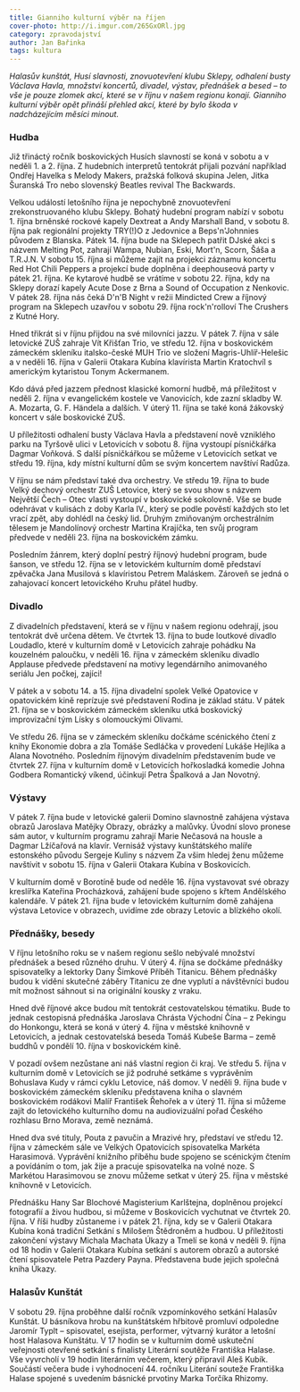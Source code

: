 ```yaml
---
title: Gianniho kulturní výběr na říjen
cover-photo: http://i.imgur.com/265GxORl.jpg
category: zpravodajství
author: Jan Bařinka
tags: kultura
---
```


*Halasův kunštát, Husí slavnosti, znovuotevření klubu Sklepy, odhalení busty Václava Havla, množství koncertů, divadel, výstav, přednášek a besed – to vše je pouze zlomek akcí, které se v říjnu v našem regionu konají. Gianniho kulturní výběr opět přináší přehled akcí, které by bylo škoda v nadcházejícím měsíci minout.*

### Hudba

Již třináctý ročník boskovických Husích slavností se koná v sobotu a v neděli 1. a 2. října. Z hudebních interpretů tentokrát přijali pozvání například Ondřej Havelka s Melody Makers, pražská folková skupina Jelen, Jitka Šuranská Tro nebo slovenský Beatles revival The Backwards.

Velkou událostí letošního října je nepochybně znovuotevření zrekonstruovaného klubu Sklepy. Bohatý hudební program nabízí v sobotu 1. října brněnské rockové kapely Dextreat a Andy Marshall Band, v sobotu 8. října pak regionální projekty TRY(!)O z Jedovnice a Beps'n'Johnnies původem z Blanska. Pátek 14. října bude na Sklepech patřit DJské akci s názvem Melting Pot, zahrají Wampa, Nubian, Eski, Mort'n, Scorn, Šáša a T.R.J.N.  V sobotu 15. října si můžeme zajít na projekci záznamu koncertu Red Hot Chili Peppers a projekcí bude doplněna i deephouseová party v pátek 21. října. Ke kytarové hudbě se vrátíme v sobotu 22. října, kdy na Sklepy dorazí kapely Acute Dose z Brna a Sound of Occupation z Nenkovic. V pátek 28. října nás čeká D'n'B Night v režii Mindicted Crew a říjnový program na Sklepech uzavřou v sobotu 29. října rock'n'rolloví The Crushers z Kutné Hory.

Hned třikrát si v říjnu přijdou na své milovníci jazzu. V pátek 7. října v sále letovické ZUŠ zahraje Vít Křišťan Trio, ve středu 12. října v boskovickém zámeckém skleníku italsko-české MUH Trio ve složení Magris-Uhlíř-Helešic a v neděli 16. října v Galerii Otakara Kubína klavírista Martin Kratochvíl s americkým kytaristou Tonym Ackermanem. 

Kdo dává před jazzem přednost klasické komorní hudbě, má příležitost v neděli 2. října v evangelickém kostele ve Vanovicích, kde zazní skladby W. A. Mozarta, G. F. Händela a dalších.  V úterý 11. října se také koná žákovský koncert v sále boskovické ZUŠ.

U příležitosti odhalení busty Václava Havla a představení nově vzniklého parku na Tyršově ulici v Letovicích v sobotu 8. října vystoupí písničkářka Dagmar Voňková. S další písničkářkou se můžeme v Letovicích setkat ve středu 19. října, kdy místní kulturní dům se svým koncertem navštíví Radůza.

V říjnu se nám představí také dva orchestry. Ve středu 19. října to bude Velký dechový orchestr ZUŠ Letovice, který se svou show s názvem Největší Čech – Otec vlasti vystoupí v boskovické sokolovně. Vše se bude odehrávat v kulisách z doby Karla IV., který se podle pověstí každých sto let vrací zpět, aby dohlédl na český lid. Druhým zmiňovaným orchestrálním tělesem je Mandolínový orchestr Martina Krajíčka, ten svůj program předvede v neděli 23. října na boskovickém zámku.

Posledním žánrem, který doplní pestrý říjnový hudební program, bude šanson, ve středu 12. října se v letovickém kulturním domě představí zpěvačka Jana Musilová s klavíristou Petrem Maláskem. Zároveň se jedná o zahajovací koncert letovického Kruhu přátel hudby.

### Divadlo

Z divadelních představení, která se v říjnu v našem regionu odehrají, jsou tentokrát dvě určena dětem. Ve čtvrtek 13. října to bude loutkové divadlo Loudadlo, které v kulturním domě v Letovicích zahraje pohádku Na kouzelném paloučku, v neděli 16. října v zámeckém skleníku divadlo Applause předvede představení na motivy legendárního animovaného seriálu Jen počkej, zajíci!

V pátek a v sobotu 14. a 15. října divadelní spolek Velké Opatovice v opatovickém kině reprízuje své představení Rodina je základ státu. V pátek 21. října se v boskovickém zámeckém skleníku utká boskovický improvizační tým Lísky s olomouckými Olivami.

Ve středu 26. října se v zámeckém skleníku dočkáme scénického čtení z knihy Ekonomie dobra a zla Tomáše Sedláčka v provedení Lukáše Hejlíka a Alana Novotného. Posledním říjnovým divadelním představením bude ve čtvrtek 27. října v kulturním domě v Letovicích hořkosladká komedie Johna Godbera Romantický víkend, účinkují Petra Špalková a Jan Novotný.

### Výstavy

V pátek 7. října bude v letovické galerii Domino slavnostně zahájena výstava obrazů Jaroslava Matějky Obrazy, obrázky a malůvky. Úvodní slovo pronese sám autor, v kulturním programu zahrají Marie Nečasová na housle a Dagmar Lžíčařová na klavír. Vernisáž výstavy kunštátského malíře estonského původu Sergeje Kuliny s názvem Za všim hledej ženu můžeme navštívit v sobotu 15. října v Galerii Otakara Kubína v Boskovicích.

V kulturním domě v Borotíně bude od neděle 16. října vystavovat své obrazy kreslířka Kateřina Procházková, zahájení bude spojeno s křtem Andělského kalendáře. V pátek 21. října bude v letovickém kulturním domě zahájena výstava Letovice v obrazech, uvidíme zde obrazy Letovic a blízkého okolí.

### Přednášky, besedy

V říjnu letošního roku se v našem regionu sešlo nebývalé množství přednášek a besed různého druhu. V úterý 4. října se dočkáme přednášky spisovatelky a lektorky Dany Šimkové Příběh Titanicu. Během přednášky budou k vidění skutečné záběry Titanicu ze dne vyplutí a návštěvníci budou mít možnost sáhnout si na originální kousky z vraku.

Hned dvě říjnové akce budou mít tentokrát cestovatelskou tématiku. Bude to jednak cestopisná přednáška Jaroslava Chrásta Východní Čína – z Pekingu do Honkongu, která se koná v úterý 4. října v městské knihovně v Letovicích, a jednak cestovatelská beseda Tomáš Kubeše Barma – země buddhů v pondělí 10. října v boskovickém kině.

V pozadí ovšem nezůstane ani náš vlastní region či kraj. Ve středu 5. října v kulturním domě v Letovicích se již podruhé setkáme s vyprávěním Bohuslava Kudy v rámci cyklu Letovice, náš domov. V neděli 9. října bude v boskovickém zámeckém skleníku představena kniha o slavném boskovickém rodákovi Malíř František Řehořek a v úterý 11. října si můžeme zajít do letovického kulturního domu na audiovizuální pořad Českého rozhlasu Brno Morava, země neznámá.

Hned dva své tituly, Pouta z pavučin a Mrazivé hry, představí ve středu 12. října v zámeckém sále ve Velkých Opatovicích spisovatelka Markéta Harasimová. Vyprávění knižního příběhu bude spojeno se scénickým čtením a povídáním o tom, jak žije a pracuje spisovatelka na volné noze. S Markétou Harasimovou se znovu můžeme setkat v úterý 25. října v městské knihovně v Letovicích.

Přednášku Hany Sar Blochové Magisterium Karlštejna, doplněnou projekcí fotografií a živou hudbou, si můžeme v Boskovicích vychutnat ve čtvrtek 20. října. V říši hudby zůstaneme i v pátek 21. října, kdy se v Galerii Otakara Kubína koná tradiční Setkání s Milošem Štědroněm a hudbou. U příležitosti zakončení výstavy Michala Machata Úkazy a Tmelí se koná v neděli 9. října od 18 hodin v Galerii Otakara Kubína setkání s autorem obrazů a autorské čtení spisovatele Petra Pazdery Payna. Představena bude jejich společná kniha Úkazy.

### Halasův Kunštát

V sobotu 29. října proběhne další ročník vzpomínkového setkání Halasův Kunštát. U básníkova hrobu na kunštátském hřbitově promluví odpoledne Jaromír Typlt – spisovatel, esejista, performer, výtvarný kurátor a letošní host Halasova Kunštátu. V 17 hodin se v kulturním domě uskuteční veřejnosti otevřené setkání s finalisty Literární soutěže Františka Halase. Vše vyvrcholí v 19 hodin literárním večerem, který připravil Aleš Kubík. Součástí večera bude i vyhodnocení 44. ročníku Literání souteže Františka Halase spojené s uvedením básnické prvotiny Marka Torčíka Rhizomy.
